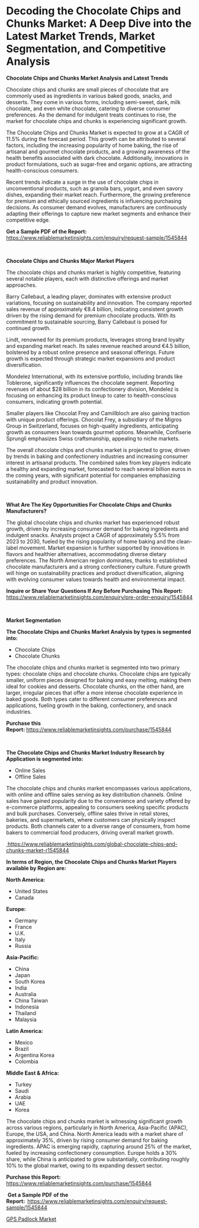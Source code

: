 <p><h1>Decoding the Chocolate Chips and Chunks Market: A Deep Dive into the Latest Market Trends, Market Segmentation, and Competitive Analysis</h1></p><p><strong>Chocolate Chips and Chunks Market Analysis and Latest Trends</strong></p>
<p><p>Chocolate chips and chunks are small pieces of chocolate that are commonly used as ingredients in various baked goods, snacks, and desserts. They come in various forms, including semi-sweet, dark, milk chocolate, and even white chocolate, catering to diverse consumer preferences. As the demand for indulgent treats continues to rise, the market for chocolate chips and chunks is experiencing significant growth.</p><p>The Chocolate Chips and Chunks Market is expected to grow at a CAGR of 11.5% during the forecast period. This growth can be attributed to several factors, including the increasing popularity of home baking, the rise of artisanal and gourmet chocolate products, and a growing awareness of the health benefits associated with dark chocolate. Additionally, innovations in product formulations, such as sugar-free and organic options, are attracting health-conscious consumers.</p><p>Recent trends indicate a surge in the use of chocolate chips in unconventional products, such as granola bars, yogurt, and even savory dishes, expanding their market reach. Furthermore, the growing preference for premium and ethically sourced ingredients is influencing purchasing decisions. As consumer demand evolves, manufacturers are continuously adapting their offerings to capture new market segments and enhance their competitive edge.</p></p>
<p><strong>Get a Sample PDF of the Report:&nbsp;</strong> <a href="https://www.reliablemarketinsights.com/enquiry/request-sample/1545844?utm_campaign=3517&utm_medium=2&utm_source=Github&utm_content=ia&utm_term=04042025&utm_id=chocolate-chips-and-chunks">https://www.reliablemarketinsights.com/enquiry/request-sample/1545844</a></p>
<p>&nbsp;</p>
<p><strong>Chocolate Chips and Chunks Major Market Players</strong></p>
<p><p>The chocolate chips and chunks market is highly competitive, featuring several notable players, each with distinctive offerings and market approaches. </p><p>Barry Callebaut, a leading player, dominates with extensive product variations, focusing on sustainability and innovation. The company reported sales revenue of approximately €8.4 billion, indicating consistent growth driven by the rising demand for premium chocolate products. With its commitment to sustainable sourcing, Barry Callebaut is poised for continued growth.</p><p>Lindt, renowned for its premium products, leverages strong brand loyalty and expanding market reach. Its sales revenue reached around €4.5 billion, bolstered by a robust online presence and seasonal offerings. Future growth is expected through strategic market expansions and product diversification.</p><p>Mondelez International, with its extensive portfolio, including brands like Toblerone, significantly influences the chocolate segment. Reporting revenues of about $28 billion in its confectionery division, Mondelez is focusing on enhancing its product lineup to cater to health-conscious consumers, indicating growth potential.</p><p>Smaller players like Chocolat Frey and Camillbloch are also gaining traction with unique product offerings. Chocolat Frey, a subsidiary of the Migros Group in Switzerland, focuses on high-quality ingredients, anticipating growth as consumers lean towards gourmet options. Meanwhile, Confiserie Sprungli emphasizes Swiss craftsmanship, appealing to niche markets.</p><p>The overall chocolate chips and chunks market is projected to grow, driven by trends in baking and confectionery industries and increasing consumer interest in artisanal products. The combined sales from key players indicate a healthy and expanding market, forecasted to reach several billion euros in the coming years, with significant potential for companies emphasizing sustainability and product innovation.</p></p>
<p>&nbsp;</p>
<p><strong>What Are The Key Opportunities For Chocolate Chips and Chunks Manufacturers?</strong></p>
<p><p>The global chocolate chips and chunks market has experienced robust growth, driven by increasing consumer demand for baking ingredients and indulgent snacks. Analysts project a CAGR of approximately 5.5% from 2023 to 2030, fueled by the rising popularity of home baking and the clean-label movement. Market expansion is further supported by innovations in flavors and healthier alternatives, accommodating diverse dietary preferences. The North American region dominates, thanks to established chocolate manufacturers and a strong confectionery culture. Future growth will hinge on sustainability practices and product diversification, aligning with evolving consumer values towards health and environmental impact.</p></p>
<p><strong>Inquire or Share Your Questions If Any Before Purchasing This Report:</strong> <a href="https://www.reliablemarketinsights.com/enquiry/pre-order-enquiry/1545844?utm_campaign=3517&utm_medium=2&utm_source=Github&utm_content=ia&utm_term=04042025&utm_id=chocolate-chips-and-chunks">https://www.reliablemarketinsights.com/enquiry/pre-order-enquiry/1545844</a></p>
<p>&nbsp;</p>
<p><strong>Market Segmentation</strong></p>
<p><strong>The Chocolate Chips and Chunks Market Analysis by types is segmented into:</strong></p>
<p><ul><li>Chocolate Chips</li><li>Chocolate Chunks</li></ul></p>
<p><p>The chocolate chips and chunks market is segmented into two primary types: chocolate chips and chocolate chunks. Chocolate chips are typically smaller, uniform pieces designed for baking and easy melting, making them ideal for cookies and desserts. Chocolate chunks, on the other hand, are larger, irregular pieces that offer a more intense chocolate experience in baked goods. Both types cater to different consumer preferences and applications, fueling growth in the baking, confectionery, and snack industries.</p></p>
<p><strong>Purchase this Report:&nbsp;</strong><a href="https://www.reliablemarketinsights.com/purchase/1545844?utm_campaign=3517&utm_medium=2&utm_source=Github&utm_content=ia&utm_term=04042025&utm_id=chocolate-chips-and-chunks">https://www.reliablemarketinsights.com/purchase/1545844</a></p>
<p>&nbsp;</p>
<p><strong>The Chocolate Chips and Chunks Market Industry Research by Application is segmented into:</strong></p>
<p><ul><li>Online Sales</li><li>Offline Sales</li></ul></p>
<p><p>The chocolate chips and chunks market encompasses various applications, with online and offline sales serving as key distribution channels. Online sales have gained popularity due to the convenience and variety offered by e-commerce platforms, appealing to consumers seeking specific products and bulk purchases. Conversely, offline sales thrive in retail stores, bakeries, and supermarkets, where customers can physically inspect products. Both channels cater to a diverse range of consumers, from home bakers to commercial food producers, driving overall market growth.</p></p>
<p><a href="https://www.reliablemarketinsights.com/global-chocolate-chips-and-chunks-market-r1545844?utm_campaign=3517&utm_medium=2&utm_source=Github&utm_content=ia&utm_term=04042025&utm_id=chocolate-chips-and-chunks">&nbsp;https://www.reliablemarketinsights.com/global-chocolate-chips-and-chunks-market-r1545844</a></p>
<p><strong>In terms of Region, the Chocolate Chips and Chunks Market Players available by Region are:</strong></p>
<p>
    <p> <strong> North America: </strong>
        <ul>
            <li>United States</li>
            <li>Canada</li>
        </ul>
        </p> 
    <p> <strong> Europe: </strong>
        <ul>
            <li>Germany</li>
            <li>France</li>
            <li>U.K.</li>
            <li>Italy</li>
            <li>Russia</li>
        </ul>
        </p> 
    <p> <strong> Asia-Pacific: </strong>
        <ul>
            <li>China</li>
            <li>Japan</li>
            <li>South Korea</li>
            <li>India</li>
            <li>Australia</li>
            <li>China Taiwan</li>
            <li>Indonesia</li>
            <li>Thailand</li>
            <li>Malaysia</li>
        </ul>
        </p> 
    <p> <strong> Latin America: </strong>
        <ul>
            <li>Mexico</li>
            <li>Brazil</li>
            <li>Argentina Korea</li>
            <li>Colombia</li>
        </ul>
        </p> 
    <p> <strong> Middle East & Africa: </strong>
        <ul>
            <li>Turkey</li>
            <li>Saudi</li>
            <li>Arabia</li>
            <li>UAE</li>
            <li>Korea</li>
        </ul>
    </p>
    </p>
<p><p>The chocolate chips and chunks market is witnessing significant growth across various regions, particularly in North America, Asia-Pacific (APAC), Europe, the USA, and China. North America leads with a market share of approximately 35%, driven by rising consumer demand for baking ingredients. APAC is emerging rapidly, capturing around 25% of the market, fueled by increasing confectionery consumption. Europe holds a 30% share, while China is anticipated to grow substantially, contributing roughly 10% to the global market, owing to its expanding dessert sector.</p></p>
<p><strong>Purchase this Report: </strong><a href="https://www.reliablemarketinsights.com/purchase/1545844?utm_campaign=3517&utm_medium=2&utm_source=Github&utm_content=ia&utm_term=04042025&utm_id=chocolate-chips-and-chunks">https://www.reliablemarketinsights.com/purchase/1545844</a></p>
<p>&nbsp;<strong>Get a Sample PDF of the Report:&nbsp;&nbsp;</strong><a href="https://www.reliablemarketinsights.com/enquiry/request-sample/1545844?utm_campaign=3517&utm_medium=2&utm_source=Github&utm_content=ia&utm_term=04042025&utm_id=chocolate-chips-and-chunks">https://www.reliablemarketinsights.com/enquiry/request-sample/1545844</a></p>
<p><strong></strong></p>
<p><p><a href="https://github.com/forgazerbyjt/Market-Research-Report-List-1/blob/main/gps-padlock-market.md?utm_campaign=3517&utm_medium=2&utm_source=Github&utm_content=ia&utm_term=04042025&utm_id=chocolate-chips-and-chunks">GPS Padlock Market</a></p></p>